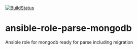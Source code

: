[![BuildStatus](https://travis-ci.org/turkenh/ansible-role-parse-mongodb.svg?branch=master)](https://travis-ci.org/turkenh/ansible-role-parse-mongodb)
# ansible-role-parse-mongodb
Ansible role for mongodb ready for parse including migration
